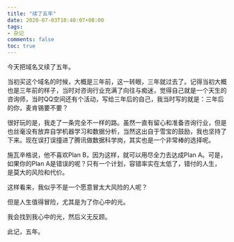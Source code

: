 ```yaml
---
title: "续了五年"
date: 2020-07-03T10:40:07+08:00
tags: 
- 杂记
comments: false
toc: true
---
```


今天把域名又续了五年。

当初买这个域名的时候，大概是三年前，这一转眼，三年就过去了。记得当初大概也是三年前的样子，当时对咨询行业充满了向往与痴迷，觉得自己就是一个天生的咨询师，当时QQ空间还有个活动，写给三年后的自己，我当时写的就是：三年后的你，麦肯锡要不要？

很好玩的是，我走了一条完全不一样的路。虽然一直有留心和准备咨询行业，但是也丝毫没有放弃自学机器学习和数据分析，当然这出自于雪宝的鼓励，我也坚持了下来。现在误打误撞进了腾讯做数据科学岗，其实也是一个非常棒的选择呢。

施瓦辛格说，他不喜欢Plan B，因为这样，就可以用尽全力去达成Plan A。可是，如果你的Plan A是错误的呢？只有一个计划，容错率实在太低了，错付的人生，是莫大的风险和代价。

这样看来，我似乎不是一个愿意冒太大风险的人呢？

但是人生值得冒险，尤其是为了你心中的光。

我会找到我心中的光，然后义无反顾。

此记，五年。
